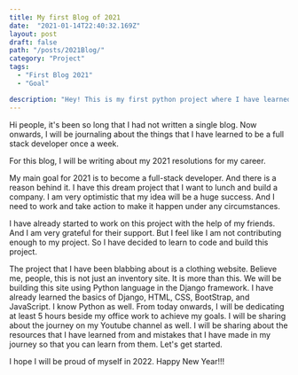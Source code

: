 ```yaml
---
title: My first Blog of 2021
date:  "2021-01-14T22:40:32.169Z"
layout: post
draft: false
path: "/posts/2021Blog/"
category: "Project"
tags:
  - "First Blog 2021"
  - "Goal"

description: "Hey! This is my first python project where I have learned to automate zoom using Pyautogui."
---
```


Hi people, it's been so long that I had not written a single blog. Now onwards, I will be journaling about the things that I have learned to be a full stack developer once a week.

 For this blog, I will be writing about my 2021 resolutions for my career.

My main goal for 2021 is to become a full-stack developer. And there is a reason behind it. I have this dream project that I want to lunch and build a company. I am very optimistic that my idea will be a huge success. And I need to work and take action to make it happen under any circumstances.

I have already started to work on this project with the help of my friends. And I am very grateful for their support. But I feel like I am not contributing enough to my project. So I have decided to learn to code and build this project.

The project that I have been blabbing about is a clothing website. Believe me, people, this is not just an inventory site. It is more than this. We will be building this site using Python language in the Django framework. I have already learned the basics of Django, HTML, CSS, BootStrap, and JavaScript. I know Python as well. From today onwards, I will be dedicating at least 5 hours beside my office work to achieve my goals. I will be sharing about the journey on my Youtube channel as well. I will be sharing about the resources that I have learned from and mistakes that I have made in my journey so that you can learn from them. Let's get started.

I hope I will be proud of myself in 2022. Happy New Year!!!
